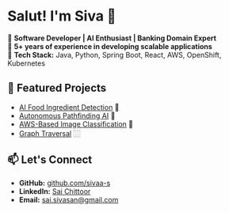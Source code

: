 # Salut! I'm Siva 👋  

🔹 **Software Developer | AI Enthusiast | Banking Domain Expert**  
🔹 **5+ years of experience in developing scalable applications**  
🔹 **Tech Stack:** Java, Python, Spring Boot, React, AWS, OpenShift, Kubernetes  

## 🚀 Featured Projects
- [AI Food Ingredient Detection](https://github.com/sivaa-s/ai-food-detection) 🍲
- [Autonomous Pathfinding AI](https://github.com/sivaa-s/pathfinding-ai) 🤖
- [AWS-Based Image Classification](https://github.com/sivaa-s/aws-image-classification) 📸
- [Graph Traversal](https://github.com/sivaa-s/Graph-Traversal) ⿲

## 📫 Let's Connect
- **GitHub:** [github.com/sivaa-s](https://github.com/sivaa-s)
- **LinkedIn:** [Sai Chittoor](https://www.linkedin.com/in/saisivasankarancm/)
- **Email:** [sai.sivasan@gmail.com](mailto:sai.sivasan@gmail.com)
